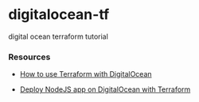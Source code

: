 # digitalocean-tf
digital ocean terraform tutorial






### Resources

* [How to use Terraform with DigitalOcean](https://www.digitalocean.com/community/tutorials/how-to-use-terraform-with-digitalocean)

* [Deploy NodeJS app on DigitalOcean with Terraform](https://www.digitalocean.com/community/tutorials/how-to-deploy-a-node-js-app-using-terraform-on-ubuntu-14-04)
